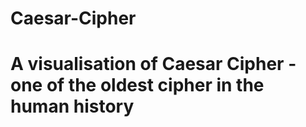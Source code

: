 # Caesar-Cipher
A visualisation of Caesar Cipher - one of the oldest cipher in the human history
=======

